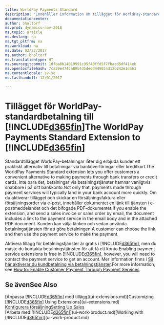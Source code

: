 ```yaml
---
title: WorldPay Payments Standard
description: "Innehåller information om tillägget för WorldPay-standardbetalning"
documentationcenter: 
author: bholtorf
ms.prod: dynamics-nav-2018
ms.topic: article
ms.devlang: na
ms.tgt_pltfrm: na
ms.workload: na
ms.date: 02/22/2017
ms.author: bholtorf
ms.translationtype: HT
ms.sourcegitcommit: 1dfba8b14019991c95f40ffd5f7fbaed5df414eb
ms.openlocfilehash: 7ca59e474ca89b4d5dedd44905ad12b242e1da61
ms.contentlocale: sv-se
ms.lasthandoff: 12/01/2017

---
```

# <a name="the-worldpay-payments-standard-extension-to-included365finincludesd365finlongmdmd"></a><span data-ttu-id="74ea1-103">Tillägget för WorldPay-standardbetalning till [!INCLUDE[d365fin](includes/d365fin_long_md.md)]</span><span class="sxs-lookup"><span data-stu-id="74ea1-103">The WorldPay Payments Standard Extension to [!INCLUDE[d365fin](includes/d365fin_long_md.md)]</span></span>
<span data-ttu-id="74ea1-104">Standardtillägget WorldPay-betalningar låter dig erbjuda kunder ett praktiskt alternativ till betalningar via banköverföringar eller kreditkort.</span><span class="sxs-lookup"><span data-stu-id="74ea1-104">The WorldPay Payments Standard extension lets you offer customers a convenient alternative to making payments through bank transfers or credit cards.</span></span> <span data-ttu-id="74ea1-105">Inte bara det, betalningar via betalningstjänster hamnar vanligtvis snabbare i på ditt bankkonto.</span><span class="sxs-lookup"><span data-stu-id="74ea1-105">Not only that, payments made through payment services will typically land in your bank account more quickly.</span></span>
<span data-ttu-id="74ea1-106">Om du aktiverar tillägget och skickar en försäljningsfaktura eller försäljningsorder via e-post, innehåller dokumentet en länk till tjänsten i e-postmeddelandet och det bifogade PDF-dokumentet.</span><span class="sxs-lookup"><span data-stu-id="74ea1-106">If you enable the extension, and send a sales invoice or sales order by email, the document includes a link to the payment service in the email body and in the attached PDF document.</span></span> <span data-ttu-id="74ea1-107">Kunden kan välja länken och sedan använda betalningstjänsten för att göra betalningen.</span><span class="sxs-lookup"><span data-stu-id="74ea1-107">A customer can choose the link, and then use the payment service to make the payment.</span></span>

<span data-ttu-id="74ea1-108">Aktivera tillägg för betalningstjänster är gratis i [!INCLUDE[d365fin](includes/d365fin_md.md)], men du måste du kontakta betalningstjänsten för att få ett konto.</span><span class="sxs-lookup"><span data-stu-id="74ea1-108">Enabling payment service extensions is free in [!INCLUDE[d365fin](includes/d365fin_md.md)], however, you will need to contact the payment service to get an account.</span></span> <span data-ttu-id="74ea1-109">Mer information finns i [Så här aktiverar du kundbetalning via betalningstjänster](sales-how-enable-payment-service-extensions.md).</span><span class="sxs-lookup"><span data-stu-id="74ea1-109">For more information, see [How to: Enable Customer Payment Through Payment Services](sales-how-enable-payment-service-extensions.md).</span></span>

## <a name="see-also"></a><span data-ttu-id="74ea1-110">Se även</span><span class="sxs-lookup"><span data-stu-id="74ea1-110">See Also</span></span>
<span data-ttu-id="74ea1-111">[Anpassa [!INCLUDE[d365fin](includes/d365fin_md.md)] med tillägg](ui-extensions.md)</span><span class="sxs-lookup"><span data-stu-id="74ea1-111">[Customizing [!INCLUDE[d365fin](includes/d365fin_md.md)] Using Extensions](ui-extensions.md)</span></span>  
[<span data-ttu-id="74ea1-112">Konfigurera försäljning</span><span class="sxs-lookup"><span data-stu-id="74ea1-112">Setting Up Sales</span></span>](sales-setup-sales.md)  
<span data-ttu-id="74ea1-113">[Arbeta med [!INCLUDE[d365fin](includes/d365fin_md.md)]](ui-work-product.md)</span><span class="sxs-lookup"><span data-stu-id="74ea1-113">[Working with [!INCLUDE[d365fin](includes/d365fin_md.md)]](ui-work-product.md)</span></span>
